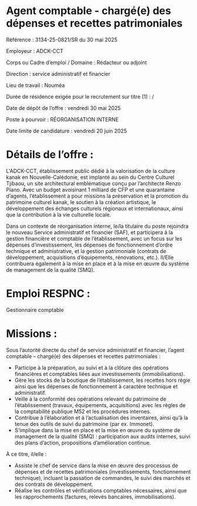 # Agent comptable - chargé(e) des dépenses et recettes patrimoniales

Référence : 3134-25-0821/SR du 30 mai 2025

Employeur : ADCK-CCT

Corps ou Cadre d’emploi / Domaine : Rédacteur ou adjoint

Direction : service administratif et financier

Lieu de travail : Nouméa

Durée de résidence exigée pour le recrutement sur titre (1) : /

Date de dépôt de l’offre : vendredi 30 mai 2025

Poste à pourvoir : RÉORGANISATION INTERNE

Date limite de candidature : vendredi 20 juin 2025

# Détails de l’offre :

L'ADCK-CCT, établissement public dédié à la valorisation de la culture kanak en Nouvelle-Calédonie, est implanté au sein du Centre Culturel Tjibaou, un site architectural emblématique conçu par l’architecte Renzo Piano. Avec un budget avoisinant 1 milliard de CFP et une quarantaine d’agents, l’établissement a pour missions la préservation et la promotion du patrimoine culturel kanak, le soutien à la création artistique, le développement des échanges culturels régionaux et internationaux, ainsi que la contribution à la vie culturelle locale.

Dans un contexte de réorganisation interne, le/la titulaire du poste rejoindra le nouveau Service administratif et financier (SAF), et participera à la gestion financière et comptable de l’établissement, avec un focus sur les dépenses d’investissement, les dépenses de fonctionnement d’ordre technique et administrative, et la gestion patrimoniale (contrats de développement, acquisitions d’équipements, rénovations, etc.). Il/Elle contribuera également à la mise en place et à la mise en œuvre du système de management de la qualité (SMQ).

# Emploi RESPNC :

Gestionnaire comptable

# Missions :

Sous l’autorité directe du chef de service administratif et financier, l’agent comptable – chargé(e) des dépenses et recettes patrimoniales :

- Participe à la préparation, au suivi et à la clôture des opérations financières et comptables liées aux investissements (immobilisations).
- Gère les stocks de la boutique de l’établissement, les recettes hors régie ainsi que les dépenses de fonctionnement à caractère technique et administratif.
- Veille à la conformité des opérations relevant du patrimoine de l’établissement (travaux, équipements, acquisitions) avec les règles de la comptabilité publique M52 et les procédures internes.
- Contribue à l’élaboration et à l’actualisation des inventaires, ainsi qu’à la tenue des outils de suivi du patrimoine (par ex. Immonet).
- S’implique dans la mise en place et la mise en œuvre du système de management de la qualité (SMQ) : participation aux audits internes, suivi des plans d’action, propositions d’amélioration continue.

À ce titre, il/elle :

- Assiste le chef de service dans la mise en œuvre des processus de dépenses et de recettes patrimoniales (investissements, fonctionnement technique), incluant la passation de commandes, le suivi des marchés et des contrats de développement.
- Réalise les contrôles et vérifications comptables nécessaires, ainsi que les rapprochements (factures, relevés bancaires, immobilisations).